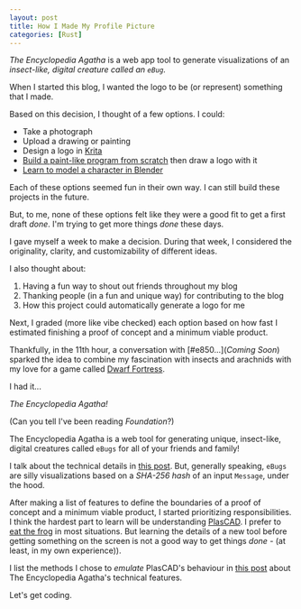 ```yaml
---
layout: post
title: How I Made My Profile Picture
categories: [Rust]
---
```


_The Encyclopedia Agatha_ is a web app tool to generate visualizations of an
_insect-like, digital creature called an `eBug`._

When I started this blog, I wanted the logo to be (or represent) something that
I made.

Based on this decision, I thought of a few options.
I could:

- Take a photograph
- Upload a drawing or painting
- Design a logo in [Krita](https://krita.org/en/)
- [Build a paint-like program from scratch](https://www.youtube.com/watch?v=czfvHUw4sks) then draw a logo with it
- [Learn to model a character in Blender](https://www.youtube.com/watch?v=jnj2BL4chaQ&list=PLn3ukorJv4vuU3ILv3g3xnUyEGOQR-D8J&ab_channel=GrantAbbitt)

Each of these options seemed fun in their own way.
I can still build these projects in the future.

But, to me, none of these options felt like they were a good fit to get a first
draft _done_.
I'm trying to get more things _done_ these days.

I gave myself a week to make a decision.
During that week, I considered the originality, clarity, and customizability of
different ideas.

I also thought about:

1. Having a fun way to shout out friends throughout my blog
2. Thanking people (in a fun and unique way) for contributing to the blog
3. How this project could automatically generate a logo for me

Next, I graded (more like vibe checked) each option based on how fast I
estimated finishing a proof of concept and a minimum viable product.

Thankfully, in the 11th hour, a conversation with [#e850...](_Coming Soon_)
sparked the idea to combine my fascination with insects and arachnids with my
love for a game called [Dwarf Fortress](https://www.bay12games.com/dwarves/?).

I had it...

_The Encyclopedia Agatha!_

(Can you tell I've been reading _Foundation_?)

The Encyclopedia Agatha is a web tool for generating unique, insect-like,
digital creatures called `eBugs` for all of your friends and family!

I talk about the technical details in [this post](https://elliotsmaker.space/2024-09-08-agatha-technical-details/).
But, generally speaking, `eBugs` are silly visualizations based on a _SHA-256 hash_
of an input `Message`, under the hood.

After making a list of features to define the boundaries of a proof of concept
and a minimum viable product, I started prioritizing responsibilities. I think
the hardest part to learn will be understanding [PlasCAD](https://github.com/David-OConnor/plascad).
I prefer to [eat the frog](https://elliotsmaker.space/2024-09-08-agatha/) in most situations.
But learning the details of a new tool before getting something on the screen
is not a good way to get things _done_ - (at least, in my own experience)).

I list the methods I chose to _emulate_ PlasCAD's behaviour in [this post](https://elliotsmaker.space/2024-09-08-agatha-technical-details/)
about The Encyclopedia Agatha's technical features.

Let's get coding.
